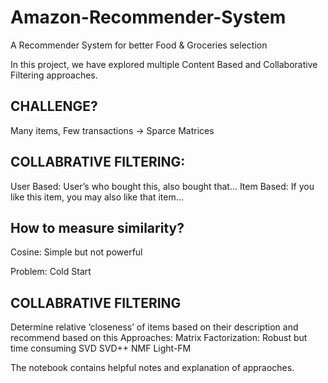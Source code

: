 # Amazon-Recommender-System
A Recommender System for better Food & Groceries selection

In this project, we have explored multiple Content Based and Collaborative Filtering approaches.

## CHALLENGE?
Many items, Few transactions -> Sparce Matrices 

## COLLABRATIVE FILTERING:
User Based: User’s who bought this, also bought that…
Item Based: If you like this item, you may also like that item…

## How to measure similarity?
Cosine: Simple but not powerful

Problem: Cold Start

## COLLABRATIVE FILTERING
Determine relative ‘closeness’ of items based on their description and recommend based on this
Approaches: Matrix Factorization: Robust but time consuming SVD SVD++ NMF Light-FM

The notebook contains helpful notes and explanation of appraoches. 
